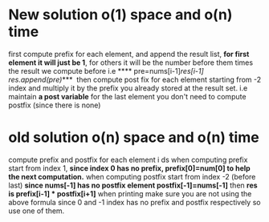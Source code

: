 #  New solution o(1) space and o(n) time
first compute prefix for each element, and append the result list, **for first element
it will just be 1**, for others it will be the number before them times the result we compute before i.e            ****      pre=nums[i-1]*res[i-1] res.append(pre)****
​
then compute post fix for each element starting from -2 index and multiply it by the prefix you already stored at the result set.  i.e maintain **a post variable** for the last element you don't need to compute postfix (since there is none)
​
# old solution o(n) space and o(n) time
compute prefix and postfix for each element i ds
when computing prefix start from index 1, **since index 0 has no prefix, prefix[0]=num[0] to help the next computation.**
when  computing postfix start from index -2 (before last) **since nums[-1] has no postfix element postfix[-1]=nums[-1]**
then **res is prefix[i-1] * postfix[i+1]**
when printing make sure you are not using the above formula since 0 and -1 index has no prefix and postfix respectively so use one of them.